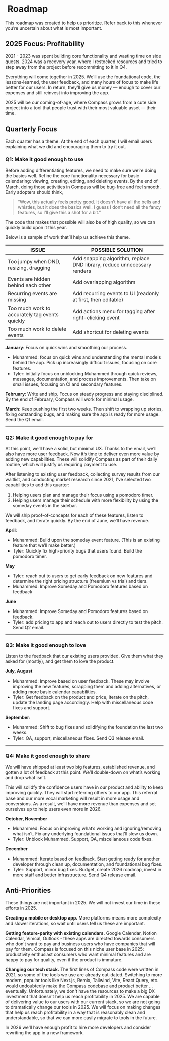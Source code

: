 # ️ Roadmap

This roadmap was created to help us prioritize. Refer back to this whenever you’re uncertain about what is most important.

## 2025 Focus: Profitability

2021 - 2023 was spent building core functionality and wasting time on side quests. 2024 was a recovery year, where I restocked resources and tried to step away from the project before recommitting to it in Q4.

Everything will come together in 2025. We’ll use the foundational code, the lessons-learned, the user feedback, and many hours of focus to make life better for our users. In return, they’ll give us money — enough to cover our expenses and still reinvest into improving the app.

2025 will be our coming-of-age, where Compass grows from a cute side project into a tool that people trust with their most valuable asset — their time.

## Quarterly Focus

Each quarter has a theme. At the end of each quarter, I will email users explaining what we did and encouraging them to try it out.

### Q1: Make it good enough to use

Before adding differentiating features, we need to make sure we’re doing the basics well. Refine the core functionality necessary for basic calendaring: viewing, creating, editing, and deleting events. By the end of March, doing those activities in Compass will be bug-free and feel smooth. Early adopters should think,

> “Wow, this actually feels pretty good. It doesn’t have all the bells and whistles, but it does the basics well. I guess I don’t need all the fancy features, so I’ll give this a shot for a bit.”

The code that makes that possible will also be of high quality, so we can quickly build upon it this year.

Below is a sample of work that’ll help us achieve this theme.

| ISSUE                                          | POSSIBLE SOLUTION                                                       |
| ---------------------------------------------- | ----------------------------------------------------------------------- |
| Too jumpy when DND, resizing, dragging         | Add snapping algorithm, replace DND library, reduce unnecessary renders |
| Events are hidden behind each other            | Add overlapping algorithm                                               |
| Recurring events are missing                   | Add recurring events to UI (readonly at first, then editable)           |
| Too much work to accurately tag events quickly | Add actions menu for tagging after right-clicking event                 |
| Too much work to delete events                 | Add shortcut for deleting events                                        |

**January**: Focus on quick wins and smoothing our process.

- Muhammed: focus on quick wins and understanding the mental models behind the app. Pick up increasingly difficult issues, focusing on core features.
- Tyler: initially focus on unblocking Muhammed through quick reviews, messages, documentation, and process improvements. Then take on small issues, focusing on CI and secondary features.

**February**: Write and ship. Focus on steady progress and staying disciplined. By the end of February, Compass will work for minimal usage.

**March**: Keep pushing the first two weeks. Then shift to wrapping up stories, fixing outstanding bugs, and making sure the app is ready for more usage. Send the Q1 email.

---

### Q2: Make it good enough to pay for

At this point, we’ll have a solid, but minimal UX. Thanks to the email, we’ll also have more user feedback. Now it’s time to deliver even more value by adding new capabilities. These will solidify Compass as part of their daily routine, which will justify us requiring payment to use.

After listening to existing user feedback, collecting survey results from our waitlist, and conducting market research since 2021, I’ve selected two capabilities to add this quarter:

1. Helping users plan and manage their focus using a pomodoro timer.
2. Helping users manage their schedule with more flexibility by using the someday events in the sidebar.

We will ship proof-of-concepts for each of these features, listen to feedback, and iterate quickly. By the end of June, we’ll have revenue.

**April**:

- Muhammed: Build upon the someday event feature. (This is an existing feature that we’ll make better.)
- Tyler: Quickly fix high-priority bugs that users found. Build the pomodoro timer.

**May**

- Tyler: reach out to users to get early feedback on new features and determine the right pricing structure (freemium vs trial) and tiers.
- Muhammed: Improve Someday and Pomodoro features based on feedback

**June**

- Muhammed: Improve Someday and Pomodoro features based on feedback.
- Tyler: add pricing to app and reach out to users directly to test the pitch. Send Q2 email.

---

### Q3: Make it good enough to love

Listen to the feedback that our existing users provided. Give them what they asked for (mostly), and get them to love the product.

**July, August**

- Muhammed: Improve based on user feedback. These may involve improving the new features, scrapping them and adding alternatives, or adding more basic calendar capabilities.
- Tyler: Get feedback on the product and price, iterate on the pitch, update the landing page accordingly. Help with miscellaneous code fixes and support.

**September**:

- Muhammed: Shift to bug fixes and solidifying the foundation the last two weeks.
- Tyler: QA, support, miscellaneous fixes. Send Q3 release email.

---

### Q4: Make it good enough to share

We will have shipped at least two big features, established revenue, and gotten a lot of feedback at this point. We’ll double-down on what’s working and drop what isn’t. 

This will solidfy the confidence users have in our product and ability to keep improving quickly. They will start referring others to our app. This referral base and our more vocal marketing will result in more usage and conversions. As a result, we’ll have more revenue than expenses and set ourselves up to help users even more in 2026.

**October, November**

- Muhammed: Focus on improving what’s working and ignoring/removing what isn’t. Fix any underlying foundational issues that’ll slow us down.
- Tyler: Unblock Muhammed. Support, QA, miscellaneous code fixes. 

**December**

- Muhammed: Iterate based on feedback. Start getting ready for another developer through clean up, documentation, and foundational bug fixes.
- Tyler: Support, minor bug fixes. Budget, create 2026 roadmap, invest in more staff and better infrastructure. Send Q4 release email.

## Anti-Priorities

These things are not important in 2025. We will not invest our time in these efforts in 2025.

**Creating a mobile or desktop app.** More platforms means more complexity and slower iterations, so wait until users tell us these are important.

**Getting feature-parity with existing calendars.**
Google Calendar, Notion Calendar, Vimcal, Outlook - these apps are directed towards consumers who don’t want to pay and business users who have companies that will pay for them. Compass is focused on this niche user base in 2025: productivity enthusiast consumers who want minimal features and are happy to pay for quality, even if the product is immature.

**Changing our tech stack.** The first lines of Compass code were written in 2021, so some of the tools we use are already out-dated. Switching to more modern, popular tools like Next.js, Remix, Tailwind, Vite, React Query, etc. would undoubtedly make the Compass codebase and product better ... eventually. Unfortunately, we don't have the resources to make a big DX investment that doesn't help us reach profitability in 2025. We are capable of delivering value to our users with our current stack, so we are not going to dramatically change our tools in 2025. We will focus on making changes that help us reach profitability in a way that is reasonably clean and understandable, so that we can more easily migrate to tools in the future.

In 2026 we'll have enough profit to hire more developers and consider rewriting the app in a new framework.
